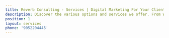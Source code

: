 ```yaml
---
title: Reverb Consulting - Services | Digital Marketing For Your Clients
description: Discover the various options and services we offer. From Web Development to Digital Advertisement, our skilled team will help ensure that your business has a strategy to move forward into success.
position: 1
layout: services
phone: '9052204445'
---
```

